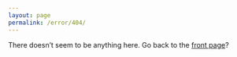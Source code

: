 ```yaml
---
layout: page
permalink: /error/404/
---
```


There doesn&rsquo;t seem to be anything here. Go back to the [front page][Home]?

[Home]: https://www.joecridge.me
